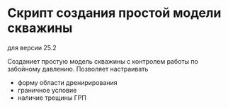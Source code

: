 # Скрипт создания простой модели скважины

для версии 25.2

Созданиет простую модель скважины с контролем работы по забойному давлению.
Позволяет настраивать 

- форму области дренирирования
- граничное условие
- наличие трещины ГРП



